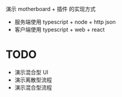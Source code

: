 演示 motherboard + 插件 的实现方式

* 服务端使用 typescript + node + http json
* 客户端使用 typescript + web + react

# TODO

* 演示混合型 UI
* 演示离散型流程
* 演示混合型流程